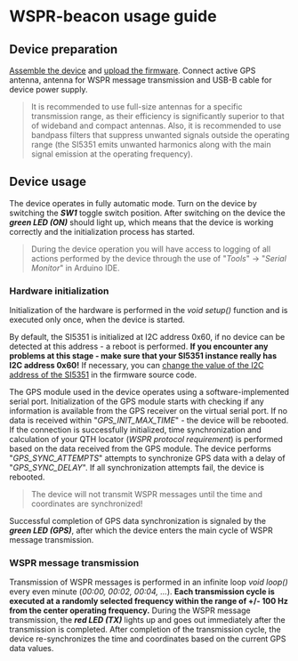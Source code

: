 # WSPR-beacon usage guide

## Device preparation
[Assemble the device](./Assembly-guide.md) and [upload the firmware](./Firmware/). Connect active GPS antenna, antenna for WSPR message transmission and USB-B cable for device power supply.  

>It is recommended to use full-size antennas for a specific transmission range, as their efficiency is significantly superior to that of wideband and compact antennas. Also, it is recommended to use bandpass filters that suppress unwanted signals outside the operating range (the SI5351 emits unwanted harmonics along with the main signal emission at the operating frequency).

## Device usage
The device operates in fully automatic mode. Turn on the device by switching the **_SW1_** toggle switch position. After switching on the device the **_green LED (ON)_** should light up, which means that the device is working correctly and the initialization process has started. 

>During the device operation you will have access to logging of all actions performed by the device through the use of "_Tools_" -> "_Serial Monitor_" in Arduino IDE. 

### Hardware initialization
Initialization of the hardware is performed in the _void setup()_ function and is executed only once, when the device is started.  

By default, the SI5351 is initialized at I2C address 0x60, if no device can be detected at this address - a reboot is performed. **If you encounter any problems at this stage - make sure that your SI5351 instance really has I2C address 0x60!** If necessary, you can [change the value of the I2C address of the SI5351](https://github.com/IgrikXD/WSPR-beacon/tree/master/Firmware#i2c-address-of-the-si5351) in the firmware source code.

The GPS module used in the device operates using a software-implemented serial port. Initialization of the GPS module starts with checking if any information is available from the GPS receiver on the virtual serial port. If no data is received within "_GPS_INIT_MAX_TIME_" - the device will be rebooted. If the connection is successfully initialized, time synchronization and calculation of your QTH locator (_WSPR protocol requirement_) is performed based on the data received from the GPS module. The device performs "_GPS_SYNC_ATTEMPTS_" attempts to synchronize GPS data with a delay of "_GPS_SYNC_DELAY_". If all synchronization attempts fail, the device is rebooted.  

>The device will not transmit WSPR messages until the time and coordinates are synchronized!  

Successful completion of GPS data synchronization is signaled by the **_green LED (GPS)_**, after which the device enters the main cycle of WSPR message transmission. 

### WSPR message transmission
Transmission of WSPR messages is performed in an infinite loop _void loop()_ every even minute (_00:00, 00:02, 00:04, ..._). **Each transmission cycle is executed at a randomly selected frequency within the range of +/- 100 Hz from the center operating frequency.** During the WSPR message transmission, the **_red LED (TX)_** lights up and goes out immediately after the transmission is completed. After completion of the transmission cycle, the device re-synchronizes the time and coordinates based on the current GPS data values.
